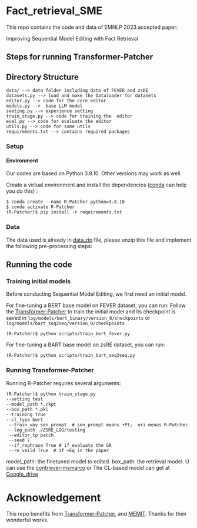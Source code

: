 # Fact_retrieval_SME


This repo contains the code and data of EMNLP 2023 accepted paper:

Improving Sequential Model Editing  with Fact Retrieval




## Steps for running Transformer-Patcher

## Directory Structure

```
data/ --> data folder including data of FEVER and zsRE
datasets.py --> load and make the Dataloader for datasets
editor.py --> code for the core editor
models.py -->  base LLM model
seeting.py --> experience setting
train_stage.py --> code for training the  editor
eval.py --> code for evaluate the editor
utils.py --> code for some utils
requirements.txt --> contains required packages
```
### Setup

#### Environment

Our codes are based on Python 3.8.10. Other versions may work as well.

Create a virtual environment and install the dependencies ([conda](https://www.anaconda.com/) can help you do this) :

```
$ conda create --name R-Patcher python=3.8.10
$ conda activate R-Patcher
(R-Patcher)$ pip install -r requirements.txt
```

### Data

The data used is already in [data.zip](https://drive.google.com/drive/folders/1Ago-9aiB9P87hj9OMBPsEsXicVMiDoYP?usp=sharing) file, please unzip this file and implement the following pre-processing steps:



## Running the code

### Training initial models

Before conducting Sequential Model Editing, we first need an initial model.

For fine-tuning a BERT base model on FEVER dataset, you can run:
Follow the [Transformer-Patcher](https://github.com/ZeroYuHuang/Transformer-Patcher) to train the initial model and its checkpoint is saved in `log/models/bert_binary/version_0/checkpoints` or `log/models/bart_seq2seq/version_0/checkpoints` 

```
(R-Patcher)$ python scripts/train_bert_fever.py
```

For fine-tuning a BART base model on zsRE dataset, you can run:

```
(R-Patcher)$ python scripts/train_bart_seq2seq.py
```

### Running Transformer-Patcher

Running R-Patcher requires several arguments:

```
(R-Patcher)$ python train_stage.py 
--setting test 
--model_path *.ckpt 
--box_path *.pkl 
--training True 
--cl_type bert
 --train_way sen_prompt  # sen_prompt means +Pt;  ori menas R-Patcher 
 --log_path ./ZSRE_LOG/testing 
 --editor_tp patch 
 --seed 7 
 --if_rephrase True # if evaluate the GR
 --re_vaild True  # if +Eq in the paper 

```
model_path: the finetuned model to edited.
box_path: the retrieval model. U can use the [contriever-msmarco](https://huggingface.co/facebook/contriever-msmarco) or The CL-based model can get at [Google_drive](https://drive.google.com/file/d/1NEf33sqGuJf-cM2BR6XF-tZoZrj4AW8W/view?usp=sharing)



# Acknowledgement
This repo benefits from [Transformer-Patcher](https://github.com/ZeroYuHuang/Transformer-Patcher), and [MEMIT](https://github.com/kmeng01/memit). Thanks for their wonderful works.

#
